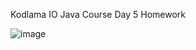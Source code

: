 Kodlama IO Java Course Day 5 Homework

![image](https://user-images.githubusercontent.com/7365193/117409076-71030a80-af19-11eb-9e22-2d42a1885a05.png)
